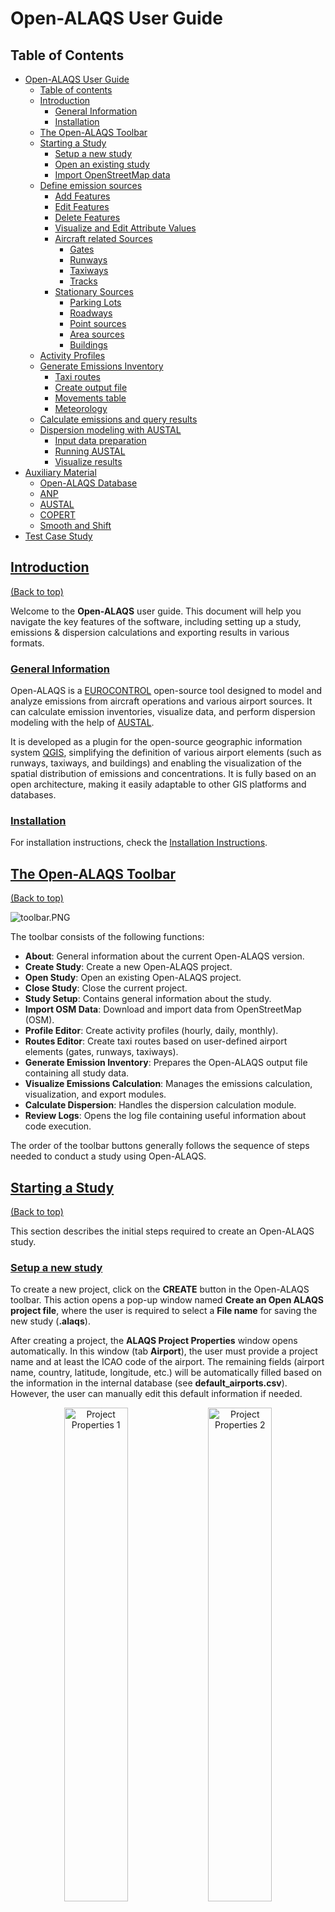 # Open-ALAQS User Guide

## Table of Contents
- [Open-ALAQS User Guide](#open-alaqs-user-guide)
  - [Table of contents](#table-of-contents)
  - [Introduction](#introduction)
    - [General Information](#general-information)
    - [Installation](#installation)
  - [The Open-ALAQS Toolbar](#the-open-alaqs-toolbar)
  - [Starting a Study](#starting-a-study)
    - [Setup a new study](#setup-a-new-study)
    - [Open an existing study](#open-an-existing-study)
    - [Import OpenStreetMap data](#import-openstreetmap-data)
  - [Define emission sources](#define-emission-sources)
    - [Add Features](#add-features)
    - [Edit Features](#edit-features)
    - [Delete Features](#delete-features)
    - [Visualize and Edit Attribute Values](#visualize-and-edit-attribute-values)
    - [Aircraft related Sources](#aircraft-related-sources)
      - [Gates](#gates)
      - [Runways](#runways)
      - [Taxiways](#taxiways)
      - [Tracks](#tracks)
    - [Stationary Sources](#stationary-sources)
      - [Parking Lots](#parking-lots)
      - [Roadways](#roadways)
      - [Point sources](#point-sources)
      - [Area sources](#area-sources)
      - [Buildings](#buildings)
  - [Activity Profiles](#activity-profiles)
  - [Generate Emissions Inventory](#generate-emissions-inventory)
    - [Taxi routes](#taxi-routes)
    - [Create output file](#create-output-file)
    - [Movements table](#movements-table)
    - [Meteorology](#meteorology)
  - [Calculate emissions and query results](#calculate-emissions-and-query-results)
  - [Dispersion modeling with AUSTAL](#dispersion-modeling-with-austal)
    - [Input data preparation](#input-data-preparation)
    - [Running AUSTAL](#running-austal)
    - [Visualize results](#visualize-results)
- [Auxiliary Material](#auxiliary-material)
  - [Open-ALAQS Database](#open-alaqs-database)
  - [ANP](#anp)
  - [AUSTAL](#austal)
  - [COPERT](#copert)
  - [Smooth and Shift](smooth-and-shift)
- [Test Case Study](#test-case-study)
<!-- [FAQs](#faqs) -->
<!-- [Contact](#contact) -->

## [Introduction](#introduction)
[(Back to top)](#table-of-contents)

Welcome to the **Open-ALAQS** user guide. This document will help you navigate the key features of the software, including setting up a study, emissions & dispersion calculations and exporting results in various formats.

### [General Information](#general-information)

Open-ALAQS is a [EUROCONTROL](https://www.eurocontrol.int/) open-source tool designed to model and analyze emissions from aircraft operations and various airport sources. It can calculate emission inventories, visualize data, and perform dispersion modeling with the help of [AUSTAL](https://www.umweltbundesamt.de/en/topics/air/air-quality-control-in-europe/overview).

It is developed as a plugin for the open-source geographic information system [QGIS](https://qgis.org/), simplifying the definition of various airport elements (such as runways, taxiways, and buildings) and enabling the visualization of the spatial distribution of emissions and concentrations. It is fully based on an open architecture, making it easily adaptable to other GIS platforms and databases.

### [Installation](#installation)

For installation instructions, check the [Installation Instructions](../README.md#installation).

## [The Open-ALAQS Toolbar](#the-open-alaqs-toolbar)
[(Back to top)](#table-of-contents)

![toolbar.PNG](./../open_alaqs/assets/toolbar.PNG)

The toolbar consists of the following functions:

- **About**: General information about the current Open-ALAQS version.
- **Create Study**: Create a new Open-ALAQS project.
- **Open Study**: Open an existing Open-ALAQS project.
- **Close Study**: Close the current project.
- **Study Setup**: Contains general information about the study.
- **Import OSM Data**: Download and import data from OpenStreetMap (OSM).
- **Profile Editor**: Create activity profiles (hourly, daily, monthly).
- **Routes Editor**: Create taxi routes based on user-defined airport elements (gates, runways, taxiways).
- **Generate Emission Inventory**: Prepares the Open-ALAQS output file containing all study data.
- **Visualize Emissions Calculation**: Manages the emissions calculation, visualization, and export modules.
- **Calculate Dispersion**: Handles the dispersion calculation module.
- **Review Logs**: Opens the log file containing useful information about code execution.

The order of the toolbar buttons generally follows the sequence of steps needed to conduct a study using Open-ALAQS.

## [Starting a Study](#starting-a-study)
[(Back to top)](#table-of-contents)

This section describes the initial steps required to create an Open-ALAQS study.

### [Setup a new study](#setup-a-new-study)
To create a new project, click on the **CREATE** button in the Open-ALAQS toolbar. This action opens a pop-up window named **Create an Open ALAQS project file**, where the user is required to
select a **File name** for saving the new study (**.alaqs**).

After creating a project, the **ALAQS Project Properties** window opens automatically. In this window (tab **Airport**), the user must provide a project name and at least the ICAO code of the airport. The remaining fields (airport name, country, latitude, longitude, etc.) will be automatically filled based on the information in the internal database (see **default_airports.csv**). However, the user can manually edit this default information if needed.

<p align="center">
  <img src="./../open_alaqs/assets/alaqs-project-properties.PNG" alt="Project Properties 1" width="45%" />
  <img src="./../open_alaqs/assets/alaqs-project-properties2.PNG" alt="Project Properties 2" width="45%" />
</p>

The second tab (**Roadways**) contains the settings for calculating road traffic emissions with [COPERT](#copert). Users are required to specify the average fleet year (values range from 1990 to 2030 in steps of 5) and select a country for country-specific emissions factors(or alternatively EU27). It should be noted that the average fleet year should be viewed as a proxy between the average fleet age and the Euro 1, Euro 2, Euro 3, Euro 4, Euro 5, and Euro 6 vehicle emission standards.

The **ALAQS Project Properties** window, can also be accessed by clicking on the **Setup** button in the Open-ALAQS toolbar.

### [Open an existing study](#open-an-existing-study)
To open a previously created project, click on the **OPEN** button in the Open-ALAQS toolbar. This action opens a pop-up window (**Open an ALAQS database file**), allowing you to select an existing Open-ALAQS database (**.alaqs**) file.

### [Import OpenStreetMap data](#import-openstreetmap-data)
An additional functionality is added to Open-ALAQS to facilitate the creation of emission sources based on the geographic data (roads, buildings, points of interest, and more) provided by OpenStreetMap.

![import-osm-data.PNG](./../open_alaqs/assets/import-osm-data.PNG)

Using Nominatim, a search engine that uses the data from OpenStreetMap to provide geocoding (address to coordinates), directly from the Open-ALAQS toolbar the user can select and import airport related geographical data to the study. The image below illustrates the information that can be collected from OpenStreetMap.

![import-osm-data-ex2.PNG](./../open_alaqs/assets/import-osm-data-ex2.PNG)

## [Define emission sources](#define-emission-sources)
[(Back to top)](#table-of-contents)

### [Add Features](#add-features)
New objects can be added using the **Digitizing** toolbar.

![digitizing-toolbar.PNG](./../open_alaqs/assets/digitizing-toolbar.PNG)

More information on how to use this toolbar is provided in the [QGIS User Manual](https://docs.qgis.org/3.34/en/docs/user_manual/working_with_vector/editing_geometry_attributes.html#digitizing-an-existing-layer).

To create a new emission source, select the desired layer (e.g., taxiway or runway) to activate it and click **Toggle Editing** in the **Digitizing** toolbar. Then click **Add Feature** to start designing the new feature. Once finished, right click and fill the attribute fields in the pop-up window.

![layers.PNG](./../open_alaqs/assets/layers.PNG)

### [Edit Features](#edit-features)
Using the **Digitizing** toolbar in editing mode (**Toggle Editing**), it is possible to employ the **Vertex Tool** to edit objects.

### [Delete Features](#delete-features)
To delete one or more features, first select the geometry using the **Selection** toolbar (_Select Features by area or single click_) and use the **Delete Selected** tool to delete the feature(s). Multiple selected features can be deleted at once. Selection can also be done from the Attributes table.

### [Visualize and Edit Attribute Values](#visualize-and-edit-attribute-values)
Attribute values can also be modified after an object's creation via the **Attributes** toolbar.

![attributes.PNG](./../open_alaqs/assets/attributes.PNG)

The **Open Attribute Table** functionality can be accessed through the **Attributes** toolbar or via the **Layers** panel (by right-clicking on the appropriate layer).

### [Aircraft related Sources](#aircraft-related-sources)
Calculating aircraft emissions requires the definition of three distinct layers: runways, taxiways, gates. For each of these features, the user must provide the required attributes. Defining Tracks (i.e., aircraft trajectories) is also possible; however, this functionnality is not yet fully implemented.

#### [Gates](#gates)
An airport gate refers to a designated location at an airport where aircraft park for boarding and disembarking passengers, loading/unloading cargo, and receiving services like refuelling, catering, and maintenance.

In Open-ALAQS, gates are represented as polygons. Each gate can encompass several aircraft stands. The more stands grouped together within a single gate area, the less data preparation is needed (e.g., fewer taxi routes to define). However, if the gate area is too large, it might no longer accurately represent the location of the emissions.

Calculating gate emissions requires establishing the sum of four emission sources: GSE (Ground Support Equipment), GPU (Ground Power Unit), APU (Auxiliary Power Unit) and MES (Main Engine Start).

![gates.PNG](./../open_alaqs/assets/gates.PNG)

When adding a gate, the following information is required:
+ Gate type (PIER, REMOTE or CARGO)
+ Gate height _not yet fully implemented_

In Open-ALAQS, GSE and GPU emissions factors, expressed in terms of grams of pollutant per hour, is assigned to each gate as a function of:
+ The gate type (PIER, REMOTE or CARGO)
+ The aircraft category (JET BUSINESS/REGIONAL/SMALL/MEDIUM/LARGE,TURBOPROPS,PISTON)
+ The operation type (Arrival or Departure)

The corresponding GSE/GPU emission factors and activity time are included in the Open-ALAQS database (see [default_gate_profiles](./../open_alaqs/database/data/default_gate_profiles.csv)).

APU emissions are calculated separately as a function of the APU model (apu_id) indicated for each aircraft (if available) in the database (see [default_aircraft](./../open_alaqs/database/data/default_aircraft.csv)).

The default APU emission factors and operating times are given in the database files: [default_aircraft_apu_ef](./../open_alaqs/database/data/default_aircraft_apu_ef.csv) and [default_apu_times](./../open_alaqs/database/data/default_apu_times.csv) respectively.

Default MES emission factors per aircraft group are given in the table [default_aircraft_start_ef](./../open_alaqs/database/data/default_aircraft_start_ef.csv).

#### [Runways](#runways)

Runways are linear features that define the vertical plane where approach, landing, take-off, and climb-out operations occur. Each end of the runway is designated as a specific runway, depending on the direction of movement.

When adding a taxiway, the following information is required:
+ Capacity (departures/hour) _not yet fully implemented_
+ Touchdown offset (meters) _not yet fully implemented_
+ Maximum queue speed (km/h) _not yet fully implemented_
+ Peak queue time (minutes) _not yet fully implemented_

![runways-layer.PNG](./../open_alaqs/assets/runways-layer.PNG)

Airport runways are named based on their compass heading, rounded to the nearest 10 degrees. The runway number corresponds to the first two digits of its compass direction. For example, a
runway aligned with 10 degrees is labeled as "01" while one aligned with 190 degrees is labeled "19".

Since runways can be used in both directions, each end has a different number, differing by 18 (180 degrees). For example, a runway labeled "01" on one end will be "19" on the opposite
end. If an airport has parallel runways, they may be further differentiated by letters like "L" (Left), "C"(Center), or "R" (Right).

The runway emissions are calculated based on the aircraft trajectories (profiles) provided in the [Aircraft Noise and Performance (ANP)](https://www.easa.europa.eu/en/domains/environment/policy-support-and-research/aircraft-noise-and-performance-anp-data) database. For more information, see the [ANP](#anp) section.

#### [Taxiways](#taxiways)

An airport taxiway is a designated path that connects runways with terminals, gates, runways or other parts of the airport. When adding a taxiway in an Open-ALAQS study, the following information is mandatory:
+ Name
+ Speed (km/h)

![taxiways-layer.PNG](./../open_alaqs/assets/taxiways-layer.PNG)

The length of each taxiway is calculated automatically from its geometry and the time spent on it is calculated from the indicated speed and length. Recommended taxiing speeds vary in relation to ambient conditions, traffic, aircraft position on the taxi route etc. Typical taxiing speeds lie between 10 and 40 km/h (~5 and ~25 kts).

It is important to distinguish between taxiways and taxi-routes. Taxi-routes describe the operational path that will be followed by an aircraft for a runway / stand / movement type (arrival or departure) combination. Taxi-routes are defined as a series of taxiway segments in Open-ALAQS. It greatly facilitates the capturing of taxi-route details (such as curved turns) since when defining taxi routes, multiple taxiway segments can be combined.

The process of defining taxi routes is detailed in the [Test Case Study](#test-case-study) section.

#### [Tracks](#tracks)

Aircraft tracks can be designed to indicate the aircraft trajectory. When adding aircraft tracks, the following information is mandatory:
+ Track Name
+ Runway (from the list of previously defined runways)
+ Operation Type (Arrival or Departure)

![tracks-layer.PNG](./../open_alaqs/assets/tracks-layer.PNG)

We note that this functionality is _not yet fully implemented_ in Open-ALAQS. The default [ANP](https://www.easa.europa.eu/en/domains/environment/policy-support-and-research/aircraft-noise-and-performance-anp-data) profiles are used to indicate the aircraft trajectories.

### [Stationary Sources](#stationary-sources)
[(Back to top)](#table-of-contents)

For non-aircraft emissions four additional emission sources can be considered: point sources, roadways and parking lots, area sources, buildings. For each feature, the user must input the required attributes.

#### [Parking Lots](#parking-lots)

Emissions from parking areas for vehicles are estimated based on the [COPERT](#copert) methodology.

When adding an airport parking lot, the following information is required:
+ **Parameters**
  + **Number per year**:  Total number of vehicles per year
  + **Height**: Height at which emissions are released (in meters) _not yet fully implemented_
  + **Speed**: Average travel speed in parking (in km/h)
  + **Travel distance**: Average travel distance in parking (in meters)
  + **Idle time**: Vehicle average idling time between entry and exit (in minutes)
  + **Average parking time**: Average time a vehicle remains on parking (in minutes)
+ **Profiles**
  + Hourly, Daily or Monthly activity profiles
+ **Fleet mix**
  + **PC (Petrol) [in %]**: Passenger Cars (Petrol)
  + **PC (Diesel) [in %]**: Passenger Cars (Diesel)
  + **LDV (Petrol) [in %]**: Light Duty Vehicles (Petrol)
  + **LDV (Diesel) [in %]**: Light Duty Vehicles (Diesel)
  + **HDV (Petrol) [in %]**: Heavy Duty Vehicles (Petrol)
  + **HDV (Diesel) [in %]**: Heavy Duty Vehicles (Diesel)
  + **Motorcycles [in %]**
  + **Buses [in %]**

<p align="center">
  <img src="./../open_alaqs/assets/parkings-layer.PNG" alt="Parking Layer" width="33%" />
  <img src="./../open_alaqs/assets/parkings-layer-2.PNG" alt="Parking Layer 2" width="33%" />
  <img src="./../open_alaqs/assets/parkings-layer-3.PNG" alt="Parking Layer 3" width="33%" />
</p>

The user should ensure that the fleet mix totals 100% (see the **Fleet Mix** tab). Custom emission factors are calculated (using the **Recalculate** button in the **Emissions** tab) for each parking area using COPERT version 5.4.52, based on the parameters indicated above, as well as the average fleet year and country specified at the beginning of the study setup.

Custom activity profiles can also be defined for each parking area (see [Activity Profiles](#activity-profiles)).

#### [Roadways](#roadways)

Airside or landside emissions are calculated using the same methodology as described above.

When adding a roadway, the following information is required:
+ **Parameters**
  + **Movements per year**: Number of annual movements
  + **Height**: Height at which emissions are released (in meters) _not yet fully implemented_
  + **Speed**: Vehicles speed in roadway (in km/h)
+ **Profiles**:
  + Hourly, Daily or Monthly activity profiles
+ **Fleet mix**
  + **PC (Petrol) [in %]**: Passenger Cars (Petrol)
  + **PC (Diesel) [in %]**: Passenger Cars (Diesel)
  + **LDV (Petrol) [in %]**: Light Duty Vehicles (Petrol)
  + **LDV (Diesel) [in %]**: Light Duty Vehicles (Diesel)
  + **HDV (Petrol) [in %]**: Heavy Duty Vehicles (Petrol)
  + **HDV (Diesel) [in %]**: Heavy Duty Vehicles (Diesel)
  + **Motorcycles [in %]**
  + **Buses [in %]**

![roadways-layer.PNG](./../open_alaqs/assets/roadways-layer.PNG)

#### [Point sources](#point-sources)

Stationary or infrastructure-related emissions from airport facilities, such as power and heating plants, incinerators, training fires, and fuel storage tanks, are accounted for and represented as point sources in Open-ALAQS.

When adding a point, the following information is required:
+ **Parameters**
  + **Category**: Source category (Tank, Incinerator, Other, Power/Heat plant, Solvent degreaser, Surface coating)
  + **Type**: Category specific type (Oil or diesel, Automobile gasoline, Aviation gasoline, JP4, JP5, JET A)
  + **Height**: Height at which emissions are released (in meters) _not yet fully implemented_
  + **Units per year**: Operating hours per year
+ **Profiles**:
  + Hourly, Daily or Monthly activity profiles

![points-layer.PNG](./../open_alaqs/assets/points-layer.PNG)

The internal Open-ALAQS database contains default emission factors for each category and type. These values can be modified if more up-to-date information is available to the user (see [default_stationary_ef](./../open_alaqs/database/data/default_stationary_ef.csv)).

The emissions calculation is based on the operating hours per year (**Units per year**) and the corresponding emission factor (in kg/unit). For example, if the number of Units per year is 1 (hour), and the emission factor is equal to 1 kg/unit, the emissions of a single hour will be equal to 1/8760 kg, assuming 8760 hours in a non-leap year (365 days).

#### [Area sources](#area-sources)

This layer allows users to include emissions from custom, user-defined sources not covered by the standard Open-ALAQS sources, as long as they have the relevant emission factor information.

When adding an area source, the following information is required:
+ Parameters:
  + Units per year: Number of operating hours per year
  + Height: Height at which emissions are released (in meters) _not yet fully implemented_
  + Heat Flux: Heat flux (in Megawatts) _not yet fully implemented_
+ Emissions: Emission factors for CO, HC, NOX, SOX, PM10 (in kg/unit)
+ Profiles: Hourly, Daily or Monthly activity profiles (default or custom)

![area-sources-layer.PNG](./../open_alaqs/assets/area-sources-layer.PNG)

The emissions calculation is based on the operating hours per year (**Units per year**) and the corresponding emission factor (in kg/unit). For example, if the number of Units per year is 1 (hour), and the emission factor is equal to 1 kg/unit, the emissions of a single hour will be equal to 1/8760 kg, assuming 8760 hours in a non-leap year (365 days).

We note that beyond the standard pollutants, two additional pollutants, P1 and P2, can be defined by the user. Emission factors for these pollutants have to be provided by the user.

#### [Buildings](#buildings)

Buildings are not currently considered emission sources. However, they can significantly impact dispersion modelling by affecting wind patterns and turbulence. While this functionality is _not yet fully implemented_, it is included in the layers list for future use.

When adding a building, the following detail is required:
+ Building height (Height of building above ground, in meters) _not yet fully implemented_

![buildings-layer.PNG](./../open_alaqs/assets/buildings-layer.PNG)

## [Activity Profiles](#activity-profiles)
[(Back to top)](#table-of-contents)

Activity Profiles are used to describe the relative hourly/daily/monthly operational mode for each airport emission source. The **Activity Profiles Editor** in the Open-ALAQS toolbar can be used to review, edit, and create custom profiles.

![activity-profiles.PNG](./../open_alaqs/assets/activity-profiles.PNG)

Each activity multiplier is a decimal number, between 0 and 1. The default profile values are 1 (i.e., 100%) meaning the emission source is fully active. On the other hand, if, the emission source is deactivated during a specific time interval (e.g., during night-time curfew) the user can modify accordingly the activity profile by setting the corresponding multiplier to 0 for this specific period (hour, day, or month).

## [Generate Emissions Inventory](#generate-emissions-inventory)
[(Back to top)](#table-of-contents)

This section covers all the necessary steps for preparing an emission inventory using Open-ALAQS.

### [Taxi routes](#taxi-routes)

As explained in the section [Taxiways](#taxiways), taxi-routes describe the operational path of an aircraft between the runway and the gate (or vice versa).

Taxi-routes can be defined using the Taxiway Routes Editor.

<p align="center">
  <img src="./../open_alaqs/assets/taxiroutes-editor-1.PNG" alt="Taxiroutes Editor" width="45%" />
  <img src="./../open_alaqs/assets/taxiroutes-editor-2.PNG" alt="Taxiroutes Editor 2" width="45%" />
</p>

To define a taxi route in Open-ALAQS, the user has to first create the taxi-route by selecting the gate, runway and operation type (arrival or departure). More than one taxi-routes can be defined for the same combination of gate, runway and operation type, using a different instance number. Once defined, the corresponding taxiway segments have to be selected together with the aircraft groups that can make use of the specific taxi-route.

### [Create output file](#create-output-file)

Before calculating emissions, the user must generate an Open-ALAQS file that includes all user-defined elements of the study (e.g., emission sources) and the default internal database (e.g., emission factors).

The corresponding interface allows the user to set the path for saving the output file, select movements and meteorological data, set time filters, define the domain and its spatial resolution and configure other advanced settings:
+ **Emission Inventory Output**:
  + **Directory**: The path (directory) to the output file
  + **File Name**: The name of the output file to be generated
+ **Movement Data**:
  + **Movements Table**: A placeholder to select the table containing data about aircraft movements
  + **Filter Start Date**: A date selector to filter the movement data by a specific start date
  + **Filter End Date**: A date selector to filter the movement data by a specific end date
+ **Meteorological Data**:
  + **Meteorological Table**: A placeholder for importing meteorological data
+ **Modeled Domain**:
  + **X Resolution**: The spatial resolution in the X-axis, set by default to 250 meters and split into 50 cells.
  + **Y Resolution**: The spatial resolution in the Y-axis, also set by default to 250 meters with 50 cells.
  + **Z Resolution**: The vertical spatial resolution, set by default to 50 meters with 20 cells.
+ **Advanced Options**:
  + **Method**: The emission calculation method, currently set to "ALAQS". _not yet fully implemented_
  + **Towing Speed**: A field specifying towing speed, set to 10.00 km/h. _not yet fully implemented_
  + **Vertical Limit**: The vertical extent of the domain, set by default to 914.40 meters, or approximately 3000 feet.

![generate-emissions-inventory.PNG](./../open_alaqs/assets/generate-emissions-inventory.PNG)

The user must provide a comma-delimited _.csv_ file containing aircraft operations (see [Movements table](#movements-table)). An automatic check is performed to ensure that all fields in the movements and meteorology files are in the correct format (e.g., dates should follow the format YYYY-MM-DD HH:MM:SS). The meteorology file is optional; if it is missing or contains invalid data, default values based on ISA conditions will be used for all necessary meteorological parameters.

We note that the computation time for emissions calculations depends on the size and resolution of the modeled domain.

### [Movements table](#movements-table)

This table contains all the aircraft movements occurring at the airport during a certain period. It must include the following information:
+ **runway_time**: Date and time of arrival at the airport runway (YYYY-MM-DD HH:MM:SS)
+ **block_time**: Date and time of arrival at the gate (YYYY-MM-DD HH:MM:SS)
+ **aircraft**: The ICAO aircraft type
+ **gate**: The stand used for the aircraft operation
+ **departure_arrival**: The type of operation (arrival or departure)
+ **runway**: The name of the runway used for the aircraft operation
+ **taxi_route**: the name of the taxi route used for the aircraft operation
+ **apu_code**: code defining APU usage away from gate/stand (0: APU used at gate only, 1: APU on while taxiing, 2: APU on during taxiing, take-off, climb or approach)

The rest of the parameters are not mandatory and can be left empty. They will only be used if the user provides specific values. Otherwise, the default values from the internal database will be used.

+ **aircraft_registration**: aircraft registration number _not yet fully implemented_
+ **engine_name**: engine name identifier (from the internal database)
+ **profile_id**: performance profile identifier (from the internal database)
+ **track_id**: aircraft trajectory identifier _not yet fully implemented_
+ **tow_ratio**: take-off gross weight divided by maximum take-off weight (float, <=1) _not yet fully implemented_
+ **taxi_engine_count**: number of engines used during taxing (integer)
+ **set_time_of_main_engine_start_after_block_off_in_s**: time spent for MES after leaving the gate (in seconds)
+ **set_time_of_main_engine_start_before_takeoff_in_s**: time spent for MES before take-off (in seconds)
+ **set_time_of_main_engine_off_after_runway_exit_in_s**: time spent for MES after leaving the runway exit (in seconds)
+ **engine_thrust_level_for_taxiing**: taxing thrust level setting (ICAO default: 7%) _not yet fully implemented_
+ **taxi_fuel_ratio**: ratio between actual fuel flow and fuel for the idle mode (float) _not yet fully implemented_
+ **number_of_stop_and_gos**: number of stop and go points during taxing _not yet fully implemented_
+ **domestic**: domestic/international flight (Y or N) _not yet fully implemented_

### [Meteorology](#meteorology)

Open-ALAQS requires certain meteorological data in order to accurately calculate emissions using advanced methods (e.g. BFFM2 method, correction of NOx for ambient conditions) but also for the dispersion calculation.

The required meteorological parameters are:

+ **Scenario**: simulation name identifier
+ **DateTime** (in YYYY-MM-DD HH:MM:SS)
+ **Temperature** (in K)
+ **Humidity** (in kg water/kg dry air)
+ **RelativeHumidity** (in %)
+ **SeaLevelPressure** (in Pa)        
+ **WindSpeed** (in m/s)
+ **WindDirection** (in degrees)
+ **ObukhovLength** (in m)
+ **MixingHeight** (in m)

Input data may come from local or national data providers (e.g. METAR, SYNOP) or reanalysis data. The compilation of the meteorological data file for Open-ALAQS/AUSTAL2000 is left to the user. Otherwise, default ISA conditions values are considered for all necessary meteorological parameters.

## [Calculate emissions and query results](#calculate-emissions-and-query-results)
[(Back to top)](#table-of-contents)

To calculate emissions and visualize the results, click the **Visualize Emission Calculation** button in the Open-ALAQS toolbar. A new window will appear, allowing you to browse all source types and names (whether stationary or aircraft-related). Select the pollutant and the source name (in cases where there are multiple sources of the same type). Emissions from aircraft related sources (gates, taxiways and runways) are grouped together under the name **MovementSource**.

In the settings panel on the bottom left of the main window, the user can configure the calculation settings, the output formats and the settings for the dispersion model.

In the **Configuration** tab, the user can specify the general settings for the emissions calculation:
+ **Start (incl.)**: Define the start date and time of the emission calculation period (_optional_)
+ **End (incl.)**: Define the end date and time of the emission calculation period (_optional_)
+ **Method**: Select the calculation method (**bymode** or **BFFM2**)
+ **Apply NOX Corrections**: A checkbox to apply nitrogen oxide corrections if needed (_optional_)
+ **Source Dynamics**: Select source dynamics method (_set to "none" by default_)
+ **Time Interval**: Set the time interval for the calculation (_set to 1 hour by default_)
+ **Vertical Limit**: Specify the vertical limit in meters (_set to 914.40m by default_)
+ **Receptor Points**: Specify receptor points using a .csv file (_optional_)

![emissions-calculation.PNG](./../open_alaqs/assets/emissions-calculation.PNG)

In the **Output Formats** tab, the user can specify the general settings for the visualisation of the results:
+ **Emissions table**: Specify the output view type (_by aggregation, by source or by grid cell_)
+ **Time Series**: Define x-axis title, marker and receptor points (_manually_)
+ **Vector Layer**: Specify settings for visualisation of the results on a grid

In the **Dispersion Models** tab, the user can specify the general settings for the dispersion model:
+ **Roughness Length**: Define roughness length (_set to 0.2m by default_)
+ **Displacement Height**: Define displacement height (_set to 1.2m by default_)
+ **Anemometer Height**: Define anemometer height (_set to 11.2m by default_)
+ **Title**: Define simulation name
+ **Quality Level**:(_set to 1 by default_)
+ **Is Enabled**: Enable or disable dispersion module (checkbox)
+ **Options String**: Define advanced AUSTAL settings

More information on the AUSTAL settings is provided in section [Dispersion modeling with AUSTAL](#dispersion-modeling-with-austal).

![emissions-calculation-2.PNG](./../open_alaqs/assets/emissions-calculation-2.PNG)

Finally, there are three different ways to visualize the calculated emissions:
+ View the results in a table format (**View Emissions Table**)
+ View the results as a timeseries (**Plot Time Series**)
+ Visualise the results on a grid (**Plot Vector Layer**)

## [Dispersion modeling with AUSTAL](#dispersion-modeling-with-austal)
[(Back to top)](#table-of-contents)

The connection of Open-ALAQS with AUSTAL was realized based on the existing architecture of the Open-ALAQS code. In order to retain the flexibility of Open-ALAQS, two new modules were developed: one for producing the input files for the dispersion model and a second for running AUSTAL and exploring the calculated concentrations. As a result, Open-ALAQS remains independent of the dispersion model and other similar modules can be added in the future.

### [Input data preparation](#input-data-preparation)

The process to prepare the input files for AUSTAL is described in the previous section (see [Calculate emissions and query results](#calculate-emissions-and-query-results)).

The dispersion module, along with the preparation of input files for AUSTAL, will only be activated if the corresponding checkbox (**Is Enabled**) is checked. By default, this checkbox is unchecked. Once enabled, the user must select one of the output modules (**View Emissions Table**, **Plot Time Series**, or **Plot Vector Layer**). This procedure saves time, as emissions will be calculated first using the chosen output module. The user can then explore the calculated emissions or proceed to a simulation with AUSTAL.

The following parameters need to be defined:
+ **Roughness Length**: This is a parameter used in atmospheric dispersion modeling to describe the roughness of the surface over which air flows. It represents the height above ground where the wind speed theoretically becomes zero. Roughness length is critical for calculating wind speed profiles and depends on the type of terrain (e.g., forests, urban areas, flat fields). Larger roughness lengths indicate rougher surfaces.
+ **Displacement Height**: Displacement height is the height at which the wind profile starts to be affected by obstacles on the ground, such as buildings or trees. It’s a measure of the "effective" ground level when calculating wind speeds in environments with tall structures or dense vegetation. For example, if buildings or trees occupy a large part of the surface, the wind profile behaves as if the ground is elevated by the displacement height.
+ **Anemometer Height**: This is the height at which wind speed measurements are taken using an anemometer (a device for measuring wind speed). The value of anemometer height is crucial in dispersion models because wind speed profiles vary with height. In the absence of specific measurements, a default height of 10 meters is often used in calculations.
+ **Quality Level**: The quality level determines the number of simulation particles used in dispersion calculations in the AUSTAL model. Increasing the quality level reduces the statistical uncertainty of the results by increasing the number of simulation particles, but it also increases the computational effort and time. The level can range from -4 (lower accuracy, faster computation) to +4 (higher accuracy, slower computation).
+ **Options String**:
  + **NOSTANDARD**: This option in AUSTAL allows the user to deviate from standard settings or procedures. It is used for non-standard calculations, which might involve custom or experimental configurations that differ from the default setup. For example, parameters or methods that require special consideration or testing (e.g., modified wind field models, custom roughness lengths) are activated using this option.
  + **SCINOTAT**: This option forces the output values from the dispersion calculations to be written in scientific notation (exponential format) with four  significant decimal places. This format is especially useful when dealing with very large or very small values, providing more precision and clarity in the results.
  + **Kmax=1**: This parameter sets the maximum number of vertical grid cells (layers) to 1 in the dispersion calculation grid. The **Kmax** option limits the number of vertical layers considered in the simulation, which simplifies the model to near-ground (surface-level) calculations. In practical terms, it restricts the dispersion calculations to focus on ground-level effects without accounting for different vertical layers in the atmosphere.

The user is referred to the [AUSTAL](https://www.umweltbundesamt.de/en/topics/air/air-quality-control-in-europe/download) documentation for more information on the above parameters.

The necessary input files for a simulation with AUSTAL are:
+ **austal.txt**: Contains all main input parameters, except for time series. Parameters are explained in detail in the program manual. The order of parameters is arbitrary.
+ **series.dmna**: All time-dependent parameter values are specified in this file. It must contain at least the time series of the meteorological parameters wind direction (in degrees against north clockwise), wind speed (in m/s), and Obukhov length (in m) in form of subsequent hourly means for an integer number of days.
+ **grid file** (e*\*\*\*.dmna): Contains the emission data speciﬁed on a three-dimensional grid.

### [Running AUSTAL](#running-austal)

To launch a simulation with AUSTAL, click **Calculate Dispersion** in the Open-ALAQS toolbar. In the new window that appears, specify the path to the AUSTAL executable and the project directory (**Work Directory**) where all output files will be written. Click **Run AUSTAL** to start the dispersion calculation.

We note that AUSTAL can also be run independently outside Open-ALAQS.

![running-austal.PNG](./../open_alaqs/assets/running-austal.PNG)

By default, a file named **austal.log** is generated at the end of the dispersion calculation with information on the program, the program run, the applied input data of file **austal.txt**, and a list with the main results of the dispersion calculation. Option **Erase Log File at the Start of the Calculation** deletes any existing log file in the specified directory before the calculation, otherwise log information is appended to the file.

The project directory contains as well **.dmna** files with the concentration distributions near ground for the various characteristic concentration values (annual mean, short-time values). All files are simple text files, their contents can be processed further with any suitable text editor.

### [Visualize results](#visualize-results)

To explore the results of a simulation, the user must select the Open-ALAQS file used for the calculation (to ensure the exact grid and date are applied), and then choose one of the output modules:
+ **Visualise Results** as a vector layer
+ **Plot Time Series** to display results as a time series
+ **Results Table** to view results in table format

The user can specify the general settings for the visualisation of the results from the **Output Formats** tab of the main window.

![running-austal-2.PNG](./../open_alaqs/assets/running-austal-2.PNG)

# [Auxiliary Material](#auxiliary-material)
[(Back to top)](#table-of-contents)

## [Open-ALAQS Database](#open-alaqs-database)
[(Back to top)](#table-of-contents)

## [ANP](#anp)
[(Back to top)](#table-of-contents)

## [AUSTAL](#austal)
[(Back to top)](#table-of-contents)

The dispersion model [AUSTAL](https://www.umweltbundesamt.de/en/topics/air/air-quality-control-in-europe/overview) is the reference implementation to Annex 2 of the German Environment Agency’s Technical Instructions on Air Quality Control (TA Luft) and implements the specifications and requirements given therein.

The program is the successor of AUSTAL2000 (which was previously used with Open-ALAQS), the reference implementation to Annex 3 of the TA Luft 2002. AUSTAL and AUSTAL2000 were developed by Janicke Consulting on behalf of the German Environment Agency and are freely available and widely used internationally.

AUSTAL 3.3.0 (released on 22.03.2024) has been developed and tested under Windows and Linux. It is exclusively provided, free of charge under the GNU Public Licence, from the dedicated webpage
of the German Environment Agency.

No installation is needed for use with Open-ALAQS as the executables are already included in the Open-ALAQS package.

## [COPERT](#copert)
[(Back to top)](#table-of-contents)

## [Smooth and Shift](smooth-and-shift)
[(Back to top)](#table-of-contents)

# [Test Case Study](#test-case-study)
[(Back to top)](#table-of-contents)

In this section a test case study is presented. The purpose of this training exercise is to guide the first-time user throughout the main steps of an Open-ALAQS project. This case study is based on fictional data and doesn't represent any actual real-world scenario. All the necessary input files are provided in the [example](./../example/) directory of the Open-ALAQS plugin.

